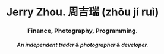 # <div align="center">Jerry Zhou. 周吉瑞 (zhōu jí ruì)</div>  
  

### <div align="center">Finance, Photography, Programming.</div>  
  

##### <div align="center">An independent trader & photographer & developer.</div>  

